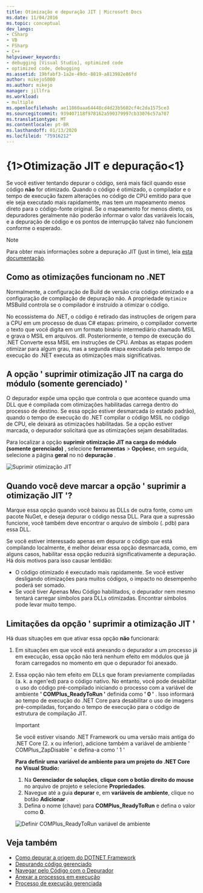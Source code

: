 ```yaml
---
title: Otimização e depuração JIT | Microsoft Docs
ms.date: 11/04/2016
ms.topic: conceptual
dev_langs:
- CSharp
- VB
- FSharp
- C++
helpviewer_keywords:
- debugging [Visual Studio], optimized code
- optimized code, debugging
ms.assetid: 19bfabf3-1a2e-49dc-8819-a813982e86fd
author: mikejo5000
ms.author: mikejo
manager: jillfra
ms.workload:
- multiple
ms.openlocfilehash: ae11860aaa64448cd4d23b5602cf4c2da1575ce3
ms.sourcegitcommit: 939407118f978162a590379997cb33076c57a707
ms.translationtype: MT
ms.contentlocale: pt-BR
ms.lasthandoff: 01/13/2020
ms.locfileid: "75916212"
---
```

# <a name="jit-optimization-and-debugging"></a>{1&gt;Otimização JIT e depuração&lt;1}
Se você estiver tentando depurar o código, será mais fácil quando esse código **não** for otimizado. Quando o código é otimizado, o compilador e o tempo de execução fazem alterações no código de CPU emitido para que ele seja executado mais rapidamente, mas tem um mapeamento menos direto para o código-fonte original. Se o mapeamento for menos direto, os depuradores geralmente não poderão informar o valor das variáveis locais, e a depuração de código e os pontos de interrupção talvez não funcionem conforme o esperado.

> [!NOTE]
> Para obter mais informações sobre a depuração JIT (just in time), leia [esta documentação](../debugger/debug-using-the-just-in-time-debugger.md).

## <a name="how-optimizations-work-in-net"></a>Como as otimizações funcionam no .NET 
Normalmente, a configuração de Build de versão cria código otimizado e a configuração de compilação de depuração não. A propriedade `Optimize` MSBuild controla se o compilador é instruído a otimizar o código.

No ecossistema do .NET, o código é retirado das instruções de origem para a CPU em um processo de duas C# etapas: primeiro, o compilador converte o texto que você digita em um formato binário intermediário chamado MSIL e grava o MSIL em arquivos. dll. Posteriormente, o tempo de execução do .NET Converte essa MSIL em instruções de CPU. Ambas as etapas podem otimizar para algum grau, mas a segunda etapa executada pelo tempo de execução do .NET executa as otimizações mais significativas.

## <a name="the-suppress-jit-optimization-on-module-load-managed-only-option"></a>A opção ' suprimir otimização JIT na carga do módulo (somente gerenciado) '
O depurador expõe uma opção que controla o que acontece quando uma DLL que é compilada com otimizações habilitadas carrega dentro do processo de destino. Se essa opção estiver desmarcada (o estado padrão), quando o tempo de execução do .NET compilar o código MSIL no código de CPU, ele deixará as otimizações habilitadas. Se a opção estiver marcada, o depurador solicitará que as otimizações sejam desabilitadas.

Para localizar a opção **suprimir otimização JIT na carga do módulo (somente gerenciado)** , selecione **ferramentas** > **Opções**e, em seguida, selecione a página **geral** no nó **depuração** .

![Suprimir otimização JIT](../debugger/media/suppress-jit-tool-options.png "Suprimir otimização JIT")

## <a name="when-should-you-check-the-suppress-jit-optimization-option"></a>Quando você deve marcar a opção ' suprimir a otimização JIT '?
Marque essa opção quando você baixou as DLLs de outra fonte, como um pacote NuGet, e deseja depurar o código nessa DLL. Para que a supressão funcione, você também deve encontrar o arquivo de símbolo (. pdb) para essa DLL.

Se você estiver interessado apenas em depurar o código que está compilando localmente, é melhor deixar essa opção desmarcada, como, em alguns casos, habilitar essa opção reduzirá significativamente a depuração. Há dois motivos para isso causar lentidão:

* O código otimizado é executado mais rapidamente. Se você estiver desligando otimizações para muitos códigos, o impacto no desempenho poderá ser somado.
* Se você tiver Apenas Meu Código habilitados, o depurador nem mesmo tentará carregar símbolos para DLLs otimizadas. Encontrar símbolos pode levar muito tempo.

## <a name="limitations-of-the-suppress-jit-optimization-option"></a>Limitações da opção ' suprimir a otimização JIT ' 
Há duas situações em que ativar essa opção **não** funcionará:

1. Em situações em que você está anexando o depurador a um processo já em execução, essa opção não terá nenhum efeito em módulos que já foram carregados no momento em que o depurador foi anexado.
2. Essa opção não tem efeito em DLLs que foram previamente compiladas (a. k. a ngen'ed) para o código nativo. No entanto, você pode desabilitar o uso do código pré-compilado iniciando o processo com a variável de ambiente **' COMPlus_ReadyToRun '** definida como **' 0 '** . Isso informará ao tempo de execução do .NET Core para desabilitar o uso de imagens pré-compiladas, forçando o tempo de execução para o código de estrutura de compilação JIT. 

    > [!IMPORTANT]
    > Se você estiver visando .NET Framework ou uma versão mais antiga do .NET Core (2. x ou inferior), adicione também a variável de ambiente ' COMPlus_ZapDisable ' e defina-a como ' 1 '

    **Para definir uma variável de ambiente para um projeto do .NET Core no Visual Studio:**
    1. Na **Gerenciador de soluções**, **clique com o botão direito do mouse** no arquivo de projeto e selecione **Propriedades**.
    2. Navegue até a guia **depurar** e, em **variáveis de ambiente**, clique no botão **Adicionar** .
    3. Defina o nome (chave) para **COMPlus_ReadyToRun** e defina o valor como **0**.

    ![Definir COMPlus_ReadyToRun variável de ambiente](../debugger/media/environment-variables-debug-menu.png "Definir COMPlus_ReadyToRun variável de ambiente")

## <a name="see-also"></a>Veja também
- [Como depurar a origem do DOTNET Framework](../debugger/how-to-debug-dotnet-framework-source.md)
- [Depurando código gerenciado](../debugger/debugging-managed-code.md)
- [Navegar pelo Código com o Depurador](../debugger/navigating-through-code-with-the-debugger.md)
- [Anexar a processos em execução](../debugger/attach-to-running-processes-with-the-visual-studio-debugger.md)
- [Processo de execução gerenciada](/dotnet/standard/managed-execution-process)
